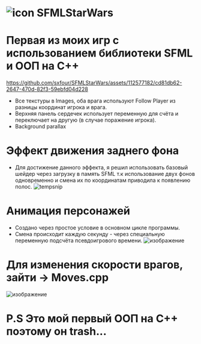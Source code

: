 # ![icon](https://github.com/sxfour/SFMLStarWars/assets/112577182/687545bf-3155-4d0d-9a89-7bf236690239) SFMLStarWars
# Первая из моих игр с использованием библиотеки SFML и ООП на C++

https://github.com/sxfour/SFMLStarWars/assets/112577182/cd81db62-2647-470d-82f3-59ebfd04d228

* Все текстуры в Images, оба врага используют Follow Player из разницы координат игрока и врага.
* Верхняя панель сердечек использует переменную для счёта и переключает на другую (в случае поражение игрока).
* Background parallax

# Эффект движения заднего фона
* Для достижение данного эффекта, я решил использовать базовый шейдер через загрузку в память SFML
  т.к использование двух фонов одновременно и смена их по координатам приводила к появлению полос.
![tempsnip](https://github.com/sxfour/SFMLStarWars/assets/112577182/a0445b55-991f-4d0f-a0d5-3dacf1a2efcf)

# Анимация персонажей
* Создано через простое условие в основном цикле программы.
* Смена происходит каждую секунду - через специальную переменную подсчёта псевдоигрового времени.
![изображение](https://github.com/sxfour/SFMLStarWars/assets/112577182/87a683fb-497d-410f-b073-ccc9c59177b3)

# Для изменения скорости врагов, зайти -> Moves.cpp
![изображение](https://github.com/sxfour/SFMLStarWars/assets/112577182/26a53b3a-f6ab-487d-acc9-d6c1bd246b50)

# P.S Это мой первый ООП на C++ поэтому он trash...
